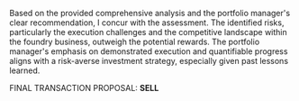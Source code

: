 Based on the provided comprehensive analysis and the portfolio manager's clear recommendation, I concur with the assessment. The identified risks, particularly the execution challenges and the competitive landscape within the foundry business, outweigh the potential rewards. The portfolio manager's emphasis on demonstrated execution and quantifiable progress aligns with a risk-averse investment strategy, especially given past lessons learned.

FINAL TRANSACTION PROPOSAL: **SELL**